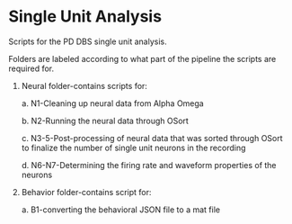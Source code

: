 # Single Unit Analysis
Scripts for the PD DBS single unit analysis.

Folders are labeled according to what part of the pipeline the scripts are required for.

1. Neural folder-contains scripts for:

      a. N1-Cleaning up neural data from Alpha Omega

      b. N2-Running the neural data through OSort

      c. N3-5-Post-processing of neural data that was sorted through OSort to finalize the number of single unit neurons in the recording

      d. N6-N7-Determining the firing rate and waveform properties of the neurons
   
3. Behavior folder-contains script for:
   
      a. B1-converting the behavioral JSON file to a mat file
